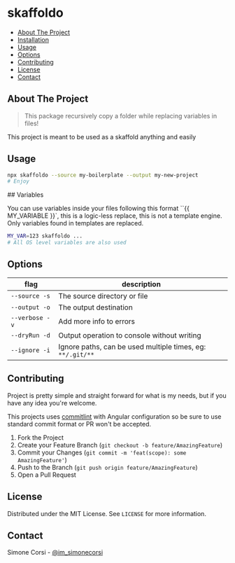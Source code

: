 # skaffoldo

<!-- toc -->

- [About The Project](#about-the-project)
- [Installation](#installation)
- [Usage](#usage)
- [Options](#options)
- [Contributing](#contributing)
- [License](#license)
- [Contact](#contact)

<!-- tocstop -->

## About The Project

> This package recursively copy a folder while replacing variables in files!

This project is meant to be used as a skaffold anything and easily

<!-- GETTING STARTED -->

## Usage

```sh
npx skaffoldo --source my-boilerplate --output my-new-project
# Enjoy
```

## Variables

You can use variables inside your files following this format ``{{ MY_VARIABLE }}`, this is a logic-less replace, this is not a template engine. Only variables found in templates are replaced.

```sh
MY_VAR=123 skaffoldo ...
# All OS level variables are also used
```

## Options

| flag | description |
| --- | --- |
| `--source -s` | The source directory or file |
| `--output -o` | The output destination|
| `--verbose -v` | Add more info to errors |
| `--dryRun -d` | Output operation to console without writing |
| `--ignore -i` | Ignore paths, can be used multiple times, eg: `**/.git/**` |


<!-- CONTRIBUTING -->

## Contributing

Project is pretty simple and straight forward for what is my needs, but if you have any idea you're welcome.

This projects uses [commitlint](https://commitlint.js.org/) with Angular configuration so be sure to use standard commit format or PR won't be accepted.

1. Fork the Project
2. Create your Feature Branch (`git checkout -b feature/AmazingFeature`)
3. Commit your Changes (`git commit -m 'feat(scope): some AmazingFeature'`)
4. Push to the Branch (`git push origin feature/AmazingFeature`)
5. Open a Pull Request

<!-- LICENSE -->

## License

Distributed under the MIT License. See `LICENSE` for more information.

<!-- CONTACT -->

## Contact

Simone Corsi - [@im_simonecorsi](https://twitter.com/im_simonecorsi)
